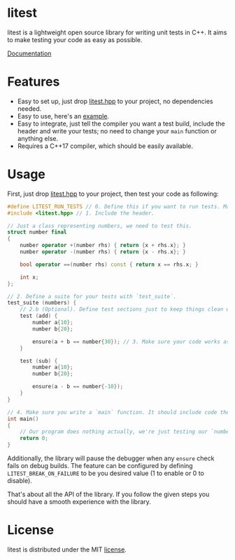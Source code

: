 # litest

litest is a lightweight open source library for writing unit tests in C++. It aims to make testing your code as easy as possible.

[Documentation](./docs.md)

# Features

- Easy to set up, just drop [litest.hpp](./litest.hpp) to your project, no dependencies needed.
- Easy to use, here's an [example](#usage).
- Easy to integrate, just tell the compiler you want a test build, include the header and write your tests; no need to change your `main` function or anything else.
- Requires a C++17 compiler, which should be easily available.

# Usage

First, just drop [litest.hpp](./litest.hpp) to your project, then test your code as following:

```cpp
#define LITEST_RUN_TESTS // 0. Define this if you want to run tests. Make sure it is before the #include.
#include <litest.hpp> // 1. Include the header.

// Just a class representing numbers, we need to test this.
struct number final
{
    number operator +(number rhs) { return {x + rhs.x}; }
    number operator -(number rhs) { return {x - rhs.x}; }

    bool operator ==(number rhs) const { return x == rhs.x; }

    int x;
};

// 2. Define a suite for your tests with `test_suite`.
test_suite (numbers) {
    // 2.b (Optional). Define test sections just to keep things clean with `test`.
    test (add) {
        number a{10};
        number b{20};

        ensure(a + b == number{30}); // 3. Make sure your code works as intended with `ensure`.
    }

    test (sub) {
        number a{10};
        number b{20};

        ensure(a - b == number{-10});
    }
}

// 4. Make sure you write a `main` function. It should include code the program runs when not running tests.
int main()
{
    // Our program does nothing actually, we're just testing our `number` type.
    return 0;
}
```

Additionally, the library will pause the debugger when any `ensure` check fails on debug builds. The feature can be configured by defining `LITEST_BREAK_ON_FAILURE` to be you desired value (1 to enable or 0 to disable).

That's about all the API of the library. If you follow the given steps you should have a smooth experience with the library.


# License

litest is distributed under the MIT [license](./LICENSE).
